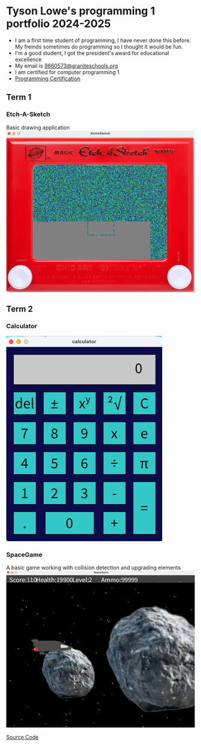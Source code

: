 # Tyson Lowe's programming 1 portfolio 2024-2025
* I am a first time student of programming, I have never done this before. My freinds sometimes do programming so I thought it would be fun. 
* I'm a good student, I got the president's award for educational excellence
* My email is 9660573@graniteschools.org
* I am certified for computer programming 1
* [Programming Certification](https://github.com/John-Langbert/programmingportfolio/blob/main/images/CompProgram1Cert.pdf?raw=true)

## Term 1
### Etch-A-Sketch
Basic drawing application 
![running app](https://github.com/John-Langbert/programmingportfolio/blob/main/images/EtchASketcher.png?raw=true)
## Term 2
### Calculator
![running app](https://github.com/John-Langbert/programmingportfolio/blob/main/images/calculator.png?raw=true)
### SpaceGame
A basic game working with collision detection and upgrading elements
![running game](https://github.com/John-Langbert/programmingportfolio/blob/main/images/SpaceGame.png?raw=true) 

[Source Code](https://github.com/John-Langbert/programmingportfolio/tree/main/src/term2/SpaceGame)

